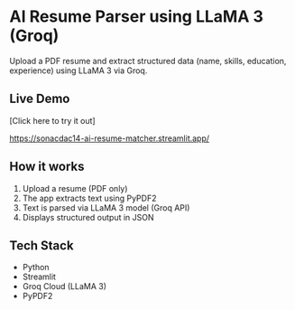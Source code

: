 # AI Resume Parser using LLaMA 3 (Groq)

Upload a PDF resume and extract structured data (name, skills, education, experience) using LLaMA 3 via Groq.

## Live Demo
[Click here to try it out]

https://sonacdac14-ai-resume-matcher.streamlit.app/

## How it works
1. Upload a resume (PDF only)
2. The app extracts text using PyPDF2
3. Text is parsed via LLaMA 3 model (Groq API)
4. Displays structured output in JSON

## Tech Stack
- Python
- Streamlit
- Groq Cloud (LLaMA 3)
- PyPDF2










